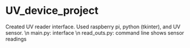 # UV_device_project
Created UV reader interface. Used raspberry pi, python (tkinter), and UV sensor. \n
main.py: interface \n
read_outs.py: command line shows sensor readings

